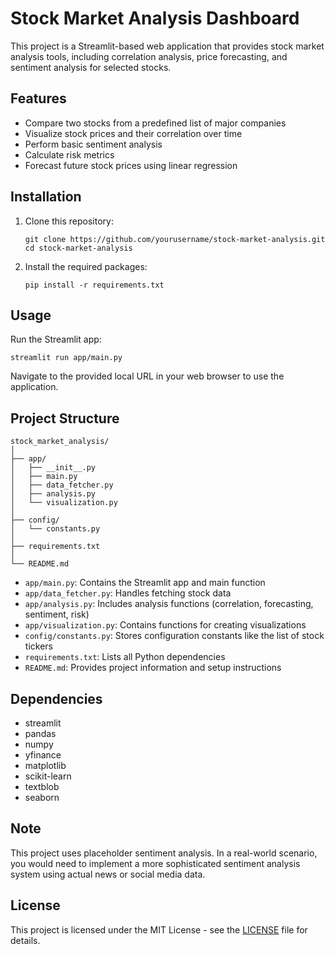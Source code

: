 # Stock Market Analysis Dashboard

This project is a Streamlit-based web application that provides stock market analysis tools, including correlation analysis, price forecasting, and sentiment analysis for selected stocks.

## Features

- Compare two stocks from a predefined list of major companies
- Visualize stock prices and their correlation over time
- Perform basic sentiment analysis
- Calculate risk metrics
- Forecast future stock prices using linear regression

## Installation

1. Clone this repository:
   ```
   git clone https://github.com/yourusername/stock-market-analysis.git
   cd stock-market-analysis
   ```

2. Install the required packages:
   ```
   pip install -r requirements.txt
   ```

## Usage

Run the Streamlit app:

```
streamlit run app/main.py
```

Navigate to the provided local URL in your web browser to use the application.

## Project Structure

```
stock_market_analysis/
│
├── app/
│   ├── __init__.py
│   ├── main.py
│   ├── data_fetcher.py
│   ├── analysis.py
│   └── visualization.py
│
├── config/
│   └── constants.py
│
├── requirements.txt
│
└── README.md
```

- `app/main.py`: Contains the Streamlit app and main function
- `app/data_fetcher.py`: Handles fetching stock data
- `app/analysis.py`: Includes analysis functions (correlation, forecasting, sentiment, risk)
- `app/visualization.py`: Contains functions for creating visualizations
- `config/constants.py`: Stores configuration constants like the list of stock tickers
- `requirements.txt`: Lists all Python dependencies
- `README.md`: Provides project information and setup instructions

## Dependencies

- streamlit
- pandas
- numpy
- yfinance
- matplotlib
- scikit-learn
- textblob
- seaborn

## Note

This project uses placeholder sentiment analysis. In a real-world scenario, you would need to implement a more sophisticated sentiment analysis system using actual news or social media data.

## License

This project is licensed under the MIT License - see the [LICENSE](LICENSE) file for details.